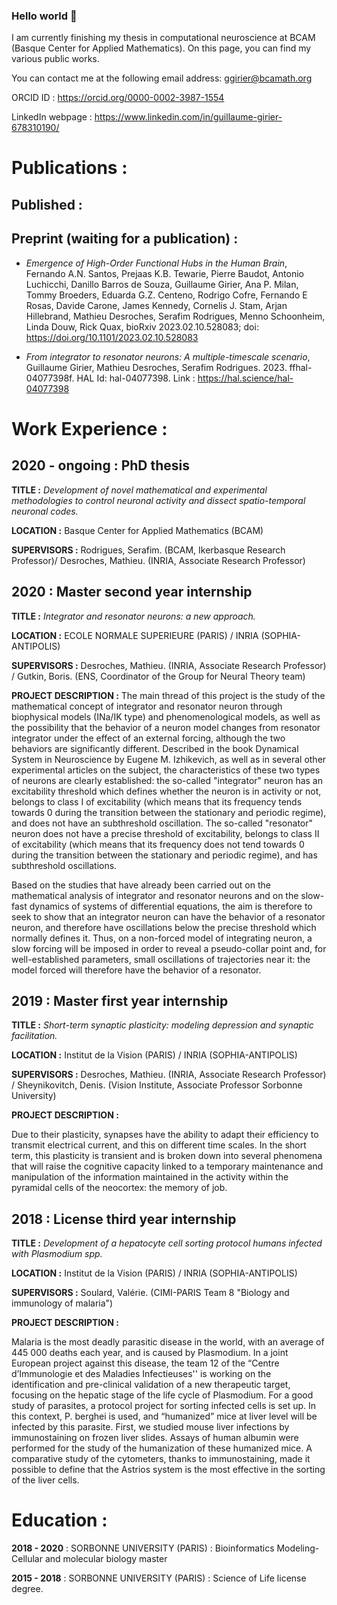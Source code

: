 ### Hello world 👋

I am currently finishing my thesis in computational neuroscience at BCAM (Basque Center for Applied Mathematics). 
On this page, you can find my various public works.

You can contact me at the following email address: ggirier@bcamath.org

ORCID ID : https://orcid.org/0000-0002-3987-1554

LinkedIn webpage : https://www.linkedin.com/in/guillaume-girier-678310190/


# Publications :

## Published : 

## Preprint (waiting for a publication) : 

- _Emergence of High-Order Functional Hubs in the Human Brain_, Fernando A.N. Santos, Prejaas K.B. Tewarie, Pierre Baudot, Antonio Luchicchi, Danillo Barros de Souza, Guillaume Girier, Ana P. Milan, Tommy Broeders, Eduarda G.Z. Centeno, Rodrigo Cofre, Fernando E Rosas, Davide Carone, James Kennedy, Cornelis J. Stam, Arjan Hillebrand, Mathieu Desroches, Serafim Rodrigues, Menno Schoonheim, Linda Douw, Rick Quax, bioRxiv 2023.02.10.528083; doi: https://doi.org/10.1101/2023.02.10.528083

- _From integrator to resonator neurons: A multiple-timescale scenario_, Guillaume Girier, Mathieu Desroches, Serafim Rodrigues. 2023. ffhal-04077398f. HAL Id: hal-04077398. Link : https://hal.science/hal-04077398

# Work Experience :

## 2020 - ongoing : PhD thesis

__TITLE :__ _Development of novel mathematical and experimental methodologies to control neuronal activity and dissect spatio-temporal neuronal codes._

__LOCATION :__ Basque Center for Applied Mathematics (BCAM)

__SUPERVISORS :__ Rodrigues, Serafim. (BCAM, Ikerbasque Research Professor)/
                  Desroches, Mathieu. (INRIA, Associate Research Professor)


## 2020 : Master second year internship

__TITLE :__ _Integrator and resonator neurons: a new approach._

__LOCATION :__ ECOLE NORMALE SUPERIEURE (PARIS) / INRIA (SOPHIA-ANTIPOLIS)

__SUPERVISORS :__ Desroches, Mathieu. (INRIA, Associate Research Professor) /
	          Gutkin, Boris. (ENS, Coordinator of the Group for Neural Theory team)

__PROJECT DESCRIPTION :__ 
The main thread of this project is the study of the mathematical concept of integrator and resonator neuron through biophysical models (INa/IK type) and phenomenological models, as well as the possibility that the behavior of a neuron model changes from resonator integrator under the effect of an external forcing, although the two behaviors are significantly different. Described in the book Dynamical System in Neuroscience by Eugene M. Izhikevich, as well as in several other experimental articles on the subject, the characteristics of these two types of neurons are clearly established: the so-called "integrator" neuron has an excitability threshold which defines whether the neuron is in activity or not, belongs to class I of excitability (which means that its frequency tends towards 0 during the transition between the stationary and periodic regime), and does not have an subthreshold oscillation. The so-called "resonator" neuron does not have a precise threshold of excitability, belongs to class II of excitability (which means that its frequency does not tend towards 0 during the transition between the stationary and periodic regime), and has subthreshold oscillations.

Based on the studies that have already been carried out on the mathematical analysis of integrator and resonator neurons and on the slow-fast dynamics of systems of differential equations, the aim is therefore to seek to show that an integrator neuron can have the behavior of a resonator neuron, and therefore have oscillations below the precise threshold which normally defines it. Thus, on a non-forced model of integrating neuron, a slow forcing will be imposed in order to reveal a pseudo-collar point and, for well-established parameters, small oscillations of trajectories near it: the model forced will therefore have the behavior of a resonator.

## 2019 : Master first year internship

__TITLE :__ _Short-term synaptic plasticity: modeling depression and synaptic facilitation._

__LOCATION :__ Institut de la Vision (PARIS) / INRIA (SOPHIA-ANTIPOLIS)

__SUPERVISORS :__ Desroches, Mathieu. (INRIA, Associate Research Professor) /
	          Sheynikovitch, Denis. (Vision Institute, Associate Professor Sorbonne University)

__PROJECT DESCRIPTION :__ 

Due to their plasticity, synapses have the ability to adapt their efficiency to transmit electrical current, and this on different time scales. In the short term, this plasticity is transient and is broken down into several phenomena that will raise the cognitive capacity linked to a temporary maintenance and manipulation of the information maintained in the activity within the pyramidal cells of the neocortex: the memory of job. 

<!-- a normal html comment -->

## 2018 : License third year internship

__TITLE :__ _Development of a hepatocyte cell sorting protocol humans infected with Plasmodium spp._

__LOCATION :__ Institut de la Vision (PARIS) / INRIA (SOPHIA-ANTIPOLIS)

__SUPERVISORS :__ Soulard, Valérie. (CIMI-PARIS Team 8 "Biology and immunology of malaria")

__PROJECT DESCRIPTION :__ 

Malaria is the most deadly parasitic disease in the world, with an average of 445 000 deaths each year, and is caused by Plasmodium. In a joint European project against this disease, the team 12 of the “Centre d’Immunologie et des Maladies Infectieuses'' is working on the identification and pre-clinical validation of a new therapeutic target, focusing on the hepatic stage of the life cycle of Plasmodium. For a good study of parasites, a protocol project for sorting infected cells is set up. In this context, P. berghei is used, and “humanized” mice at liver level will be infected by this parasite. First, we studied mouse liver infections by immunostaining on frozen liver slides. Assays of human albumin were performed for the study of the humanization of these humanized mice. A comparative study of the cytometers, thanks to immunostaining, made it possible to define that the Astrios system is the most effective in the sorting of the liver cells. 

# Education : 

__2018 - 2020__ : SORBONNE UNIVERSITY (PARIS) : Bioinformatics Modeling-Cellular and molecular biology master

__2015 - 2018__ : SORBONNE UNIVERSITY (PARIS) : Science of Life license degree.
